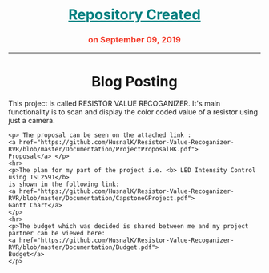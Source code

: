<html>
	<h1 align="center", style="color:#008080" > 
		<u> Repository Created 	</u> 
	</h1>
			<h3><p align="center" style="color:#f44030"> on September 09, 2019</p> </h3>
	<hr>
		<h1 align="center"> Blog Posting</h1>
	<p> This project is called RESISTOR VALUE RECOGANIZER. It's main functionality is to 
	scan and display the color coded value of a resistor using just a camera. </p>
		
	<p> The proposal can be seen on the attached link : 
	<a href="https://github.com/HusnalK/Resistor-Value-Recoganizer-RVR/blob/master/Documentation/ProjectProposalHK.pdf">
	Proposal</a> </p>
	<hr>
	<p>The plan for my part of the project i.e. <b> LED Intensity Control using TSL2591</b>
	is shown in the following link: 
	<a href="https://github.com/HusnalK/Resistor-Value-Recoganizer-RVR/blob/master/Documentation/CapstoneGProject.pdf">
	Gantt Chart</a>		
	</p>
	<hr>
	<p>The budget which was decided is shared between me and my project partner can be viewed here:
	<a href="https://github.com/HusnalK/Resistor-Value-Recoganizer-RVR/blob/master/Documentation/Budget.pdf">
	Budget</a>		
	</p>		
			
</html>
		
